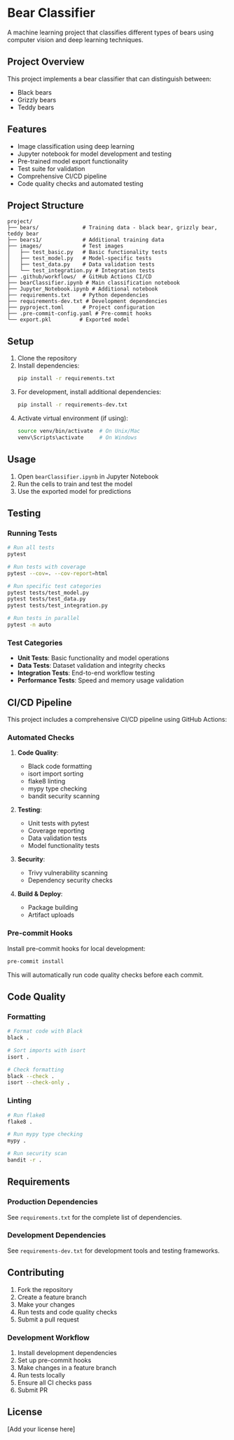 # Bear Classifier

A machine learning project that classifies different types of bears using computer vision and deep learning techniques.

## Project Overview

This project implements a bear classifier that can distinguish between:

- Black bears
- Grizzly bears
- Teddy bears

## Features

- Image classification using deep learning
- Jupyter notebook for model development and testing
- Pre-trained model export functionality
- Test suite for validation
- Comprehensive CI/CD pipeline
- Code quality checks and automated testing

## Project Structure

```
project/
├── bears/              # Training data - black bear, grizzly bear, teddy bear
├── bears1/             # Additional training data
├── images/             # Test images
│   ├── test_basic.py   # Basic functionality tests
│   ├── test_model.py   # Model-specific tests
│   ├── test_data.py    # Data validation tests
│   └── test_integration.py # Integration tests
├── .github/workflows/  # GitHub Actions CI/CD
├── bearClassifier.ipynb # Main classification notebook
├── Jupyter_Notebook.ipynb # Additional notebook
├── requirements.txt    # Python dependencies
├── requirements-dev.txt # Development dependencies
├── pyproject.toml      # Project configuration
├── .pre-commit-config.yaml # Pre-commit hooks
└── export.pkl         # Exported model
```

## Setup

1. Clone the repository
2. Install dependencies:
   ```bash
   pip install -r requirements.txt
   ```
3. For development, install additional dependencies:
   ```bash
   pip install -r requirements-dev.txt
   ```
4. Activate virtual environment (if using):
   ```bash
   source venv/bin/activate  # On Unix/Mac
   venv\Scripts\activate     # On Windows
   ```

## Usage

1. Open `bearClassifier.ipynb` in Jupyter Notebook
2. Run the cells to train and test the model
3. Use the exported model for predictions

## Testing

### Running Tests

```bash
# Run all tests
pytest

# Run tests with coverage
pytest --cov=. --cov-report=html

# Run specific test categories
pytest tests/test_model.py
pytest tests/test_data.py
pytest tests/test_integration.py

# Run tests in parallel
pytest -n auto
```

### Test Categories

- **Unit Tests**: Basic functionality and model operations
- **Data Tests**: Dataset validation and integrity checks
- **Integration Tests**: End-to-end workflow testing
- **Performance Tests**: Speed and memory usage validation

## CI/CD Pipeline

This project includes a comprehensive CI/CD pipeline using GitHub Actions:

### Automated Checks

1. **Code Quality**:

   - Black code formatting
   - isort import sorting
   - flake8 linting
   - mypy type checking
   - bandit security scanning

2. **Testing**:

   - Unit tests with pytest
   - Coverage reporting
   - Data validation tests
   - Model functionality tests

3. **Security**:

   - Trivy vulnerability scanning
   - Dependency security checks

4. **Build & Deploy**:
   - Package building
   - Artifact uploads

### Pre-commit Hooks

Install pre-commit hooks for local development:

```bash
pre-commit install
```

This will automatically run code quality checks before each commit.

## Code Quality

### Formatting

```bash
# Format code with Black
black .

# Sort imports with isort
isort .

# Check formatting
black --check .
isort --check-only .
```

### Linting

```bash
# Run flake8
flake8 .

# Run mypy type checking
mypy .

# Run security scan
bandit -r .
```

## Requirements

### Production Dependencies

See `requirements.txt` for the complete list of dependencies.

### Development Dependencies

See `requirements-dev.txt` for development tools and testing frameworks.

## Contributing

1. Fork the repository
2. Create a feature branch
3. Make your changes
4. Run tests and code quality checks
5. Submit a pull request

### Development Workflow

1. Install development dependencies
2. Set up pre-commit hooks
3. Make changes in a feature branch
4. Run tests locally
5. Ensure all CI checks pass
6. Submit PR

## License

[Add your license here]
